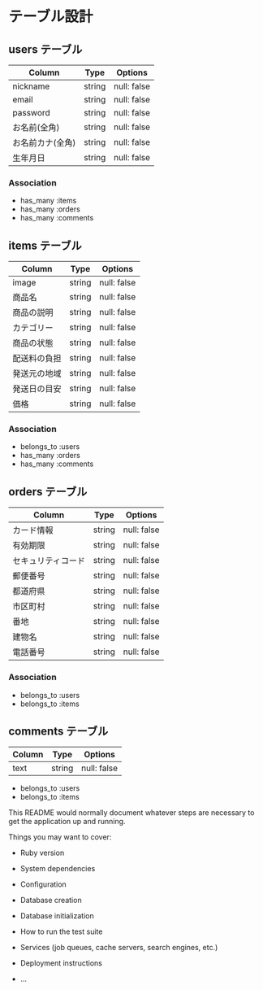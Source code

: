 # テーブル設計

## users テーブル

| Column         | Type   | Options     |
| -------------- | ------ | ----------- |
| nickname       | string | null: false |
| email          | string | null: false |
| password       | string | null: false |
| お名前(全角)     | string | null: false |
| お名前カナ(全角)  | string | null: false |
| 生年月日         | string | null: false |

### Association

- has_many :items
- has_many :orders
- has_many :comments

## items テーブル

| Column     | Type   | Options     |
| ---------- | ------ | ----------- |
| image      | string | null: false |
| 商品名      | string | null: false |
| 商品の説明  | string | null: false |
| カテゴリー  | string | null: false |
| 商品の状態  | string | null: false |
| 配送料の負担 | string | null: false |
| 発送元の地域 | string | null: false |
| 発送日の目安 | string | null: false |
| 価格        | string | null: false |

### Association

- belongs_to :users
- has_many :orders
- has_many :comments

## orders テーブル

| Column         | Type   | Options     |
| -------------- | ------ | ----------- |
| カード情報       | string | null: false |
| 有効期限         | string | null: false |
| セキュリティコード | string | null: false |
| 郵便番号         | string | null: false |
| 都道府県         | string | null: false |
| 市区町村         | string | null: false |
| 番地            | string | null: false |
| 建物名           | string | null: false |
| 電話番号         | string | null: false |

### Association

- belongs_to :users
- belongs_to :items

## comments テーブル

| Column     | Type   | Options     |
| ---------- | ------ | ----------- |
| text       | string | null: false |

- belongs_to :users
- belongs_to :items

This README would normally document whatever steps are necessary to get the
application up and running.

Things you may want to cover:

* Ruby version

* System dependencies

* Configuration

* Database creation

* Database initialization

* How to run the test suite

* Services (job queues, cache servers, search engines, etc.)

* Deployment instructions

* ...
